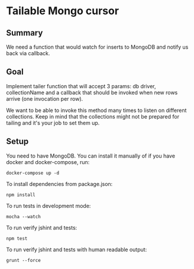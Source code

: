 # Tailable Mongo cursor

## Summary

We need a function that would watch for inserts to MongoDB and notify us back via callback.

## Goal

Implement tailer function that will accept 3 params: db driver, collectionName and a callback that should be invoked when new rows arrive
(one invocation per row).

We want to be able to invoke this method many times to listen on different collections.
Keep in mind that the collections might not be prepared for tailing and it's your job to set them up.


## Setup
You need to have MongoDB. You can install it manually of if you have docker and docker-compose, run:

    docker-compose up -d

To install dependencies from package.json:

    npm install

To run tests in development mode:

    mocha --watch

To run verify jshint and tests:

    npm test

To run verify jshint and tests with human readable output:

    grunt --force
